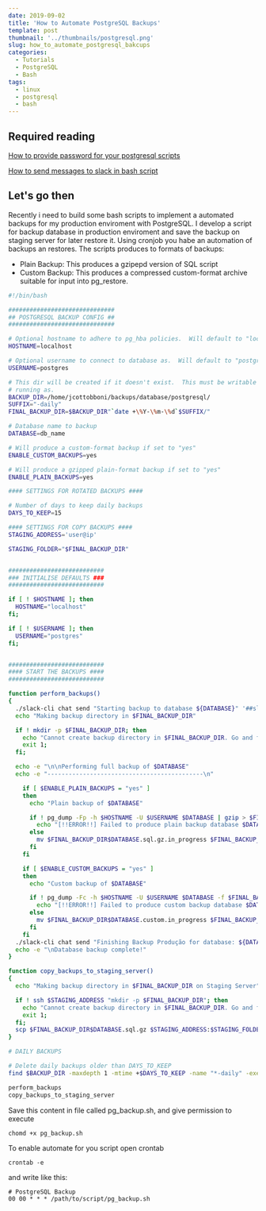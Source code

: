 ```yaml
---
date: 2019-09-02
title: 'How to Automate PostgreSQL Backups'
template: post
thumbnail: '../thumbnails/postgresql.png'
slug: how_to_automate_postgresql_bakcups
categories:
  - Tutorials
  - PostgreSQL
  - Bash
tags:
  - linux
  - postgresql
  - bash
---
```


## Required reading
[How to provide password for your postgresql scripts](https://joaocarlos.dev/how_to_provide_password_for_your_postgresql_scripts/)

[How to send messages to slack in bash script](https://joaocarlos.dev/how-to-send-messages-slack-in-bash-scripts/)

## Let's go then
Recently i need to build some bash scripts to implement a automated backups for my production enviroment with PostgreSQL. I develop a script for backup database in production enviroment and save the backup on staging server for later restore it. Using cronjob you habe an automation of backups an restores.
The scripts produces to formats of backups:

- Plain Backup: This produces a gzipepd version of SQL script
- Custom Backup: This produces a compressed custom-format archive suitable for input into pg_restore.

```bash
#!/bin/bash

##############################
## POSTGRESQL BACKUP CONFIG ##
##############################

# Optional hostname to adhere to pg_hba policies.  Will default to "localhost" if none specified.
HOSTNAME=localhost

# Optional username to connect to database as.  Will default to "postgres" if none specified.
USERNAME=postgres

# This dir will be created if it doesn't exist.  This must be writable by the user the script is
# running as.
BACKUP_DIR=/home/jcottobboni/backups/database/postgresql/
SUFFIX="-daily"
FINAL_BACKUP_DIR=$BACKUP_DIR"`date +\%Y-\%m-\%d`$SUFFIX/"

# Database name to backup
DATABASE=db_name

# Will produce a custom-format backup if set to "yes"
ENABLE_CUSTOM_BACKUPS=yes

# Will produce a gzipped plain-format backup if set to "yes"
ENABLE_PLAIN_BACKUPS=yes

#### SETTINGS FOR ROTATED BACKUPS ####

# Number of days to keep daily backups
DAYS_TO_KEEP=15

#### SETTINGS FOR COPY BACKUPS ####
STAGING_ADDRESS='user@ip'

STAGING_FOLDER="$FINAL_BACKUP_DIR"


###########################
### INITIALISE DEFAULTS ###
###########################

if [ ! $HOSTNAME ]; then
  HOSTNAME="localhost"
fi;

if [ ! $USERNAME ]; then
  USERNAME="postgres"
fi;


###########################
#### START THE BACKUPS ####
###########################

function perform_backups()
{
  ./slack-cli chat send "Starting backup to database ${DATABASE}" '##slack-channel-name'
  echo "Making backup directory in $FINAL_BACKUP_DIR"

  if ! mkdir -p $FINAL_BACKUP_DIR; then
    echo "Cannot create backup directory in $FINAL_BACKUP_DIR. Go and fix it!" 1>&2
    exit 1;
  fi;

  echo -e "\n\nPerforming full backup of $DATABASE"
  echo -e "--------------------------------------------\n"

    if [ $ENABLE_PLAIN_BACKUPS = "yes" ]
    then
      echo "Plain backup of $DATABASE"

      if ! pg_dump -Fp -h $HOSTNAME -U $USERNAME $DATABASE | gzip > $FINAL_BACKUP_DIR$DATABASE.sql.gz.in_progress; then
        echo "[!!ERROR!!] Failed to produce plain backup database $DATABASE" 1>&2
      else
        mv $FINAL_BACKUP_DIR$DATABASE.sql.gz.in_progress $FINAL_BACKUP_DIR$DATABASE.sql.gz
      fi
    fi

    if [ $ENABLE_CUSTOM_BACKUPS = "yes" ]
    then
      echo "Custom backup of $DATABASE"

      if ! pg_dump -Fc -h $HOSTNAME -U $USERNAME $DATABASE -f $FINAL_BACKUP_DIR$DATABASE.custom.in_progress; then
        echo "[!!ERROR!!] Failed to produce custom backup database $DATABASE"
      else
        mv $FINAL_BACKUP_DIR$DATABASE.custom.in_progress $FINAL_BACKUP_DIR$DATABASE.custom
      fi
    fi
  ./slack-cli chat send "Finishing Backup Produção for database: ${DATABASE}" '#slack-channel-name'
  echo -e "\nDatabase backup complete!"
}

function copy_backups_to_staging_server()
{
  echo "Making backup directory in $FINAL_BACKUP_DIR on Staging Server"

  if ! ssh $STAGING_ADDRESS "mkdir -p $FINAL_BACKUP_DIR"; then
    echo "Cannot create backup directory in $FINAL_BACKUP_DIR. Go and fix it!" 1>&2
    exit 1;
  fi;
  scp $FINAL_BACKUP_DIR$DATABASE.sql.gz $STAGING_ADDRESS:$STAGING_FOLDER
}

# DAILY BACKUPS

# Delete daily backups older than DAYS_TO_KEEP
find $BACKUP_DIR -maxdepth 1 -mtime +$DAYS_TO_KEEP -name "*-daily" -exec rm -rf '{}' ';'

perform_backups
copy_backups_to_staging_server

```

Save this content in file called pg_backup.sh, and give permission to execute


```terminal
chomd +x pg_backup.sh
```

To enable automate for you script open crontab

```terminal
crontab -e
```

and write like this:

```terminal
# PostgreSQL Backup
00 00 * * * /path/to/script/pg_backup.sh
```
